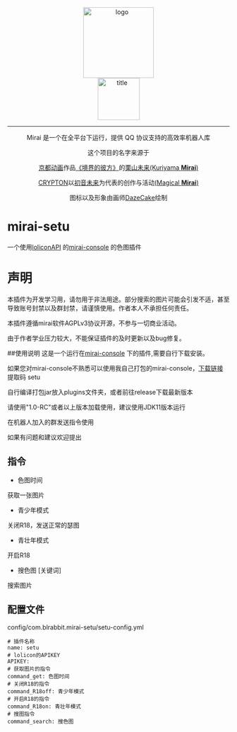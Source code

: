<div align="center">
   <img width="160" src="http://img.mamoe.net/2020/02/16/a759783b42f72.png" alt="logo"></br>


   <img width="95" src="http://img.mamoe.net/2020/02/16/c4aece361224d.png" alt="title">

----
Mirai 是一个在全平台下运行，提供 QQ 协议支持的高效率机器人库

这个项目的名字来源于
     <p><a href = "http://www.kyotoanimation.co.jp/">京都动画</a>作品<a href = "https://zh.moegirl.org/zh-hans/%E5%A2%83%E7%95%8C%E7%9A%84%E5%BD%BC%E6%96%B9">《境界的彼方》</a>的<a href = "https://zh.moegirl.org/zh-hans/%E6%A0%97%E5%B1%B1%E6%9C%AA%E6%9D%A5">栗山未来(Kuriyama <b>Mirai</b>)</a></p>
     <p><a href = "https://www.crypton.co.jp/">CRYPTON</a>以<a href = "https://www.crypton.co.jp/miku_eng">初音未来</a>为代表的创作与活动<a href = "https://magicalmirai.com/2019/index_en.html">(Magical <b>Mirai</b>)</a></p>
图标以及形象由画师<a href = "">DazeCake</a>绘制
</div>

# mirai-setu
一个使用[loliconAPI](https://api.lolicon.app/#/setu) 的[mirai-console](https://github.com/mamoe/mirai-console) 的色图插件

# 声明
本插件为开发学习用，请勿用于非法用途。部分搜索的图片可能会引发不适，甚至导致账号封禁以及群封禁，请谨慎使用。作者本人不承担任何责任。

本插件遵循mirai软件AGPLv3协议开源，不参与一切商业活动。

由于作者学业压力较大，不能保证插件的及时更新以及bug修复。

##使用说明
这是一个运行在[mirai-console](https://github.com/mamoe/mirai-console) 下的插件,需要自行下载安装。

如果您对mirai-console不熟悉可以使用我自己打包的mirai-console，[下载链接](https://pan.baidu.com/s/15HLgK2jjHTd6y3UBcAdozg) 提取码 setu

自行编译打包jar放入plugins文件夹，或者前往release下载最新版本

请使用"1.0-RC"或者以上版本加载使用，建议使用JDK11版本运行

在机器人加入的群发送指令使用

如果有问题和建议欢迎提出
## 指令
* 色图时间

获取一张图片
* 青少年模式

关闭R18，发送正常的瑟图
* 青壮年模式

开启R18
* 搜色图 [关键词]

搜索图片

## 配置文件
config/com.blrabbit.mirai-setu/setu-config.yml

    # 插件名称
    name: setu       
    # lolicon的APIKEY          
    APIKEY:   
    # 获取图片的指令         
    command_get: 色图时间
    # 关闭R18的指令
    command_R18off: 青少年模式
    # 开启R18的指令
    command_R18on: 青壮年模式
    # 搜图指令
    command_search: 搜色图
